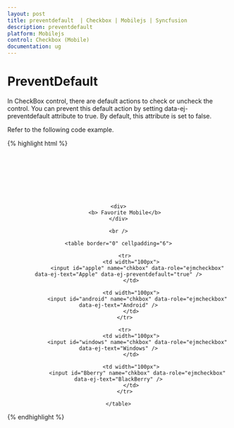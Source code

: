 ```yaml
---
layout: post
title: preventdefault  | Checkbox | Mobilejs | Syncfusion
description: preventdefault 
platform: Mobilejs
control: Checkbox (Mobile)
documentation: ug
---
```


# PreventDefault 

In CheckBox control, there are default actions to check or uncheck the control. You can prevent this default action by setting data-ej-preventdefault attribute to true. By default, this attribute is set to false.

Refer to the following code example.

{% highlight html %}

<div data-role="ejmheader" data-ej-title="CheckBox"></div>

<div align="center" style="padding-top:100px">

	<div>
		<b> Favorite Mobile</b>
	</div>
	
	<br />
	
	<table border="0" cellpadding="6">
		
		<tr>
			<td width="100px">
				<input id="apple" name="chkbox" data-role="ejmcheckbox" data-ej-text="Apple" data-ej-preventdefault="true" />
			</td>

			<td width="100px">
				<input id="android" name="chkbox" data-role="ejmcheckbox" data-ej-text="Android" />
			</td>
		</tr>
		
		<tr>
			<td width="100px">
				<input id="windows" name="chkbox" data-role="ejmcheckbox" data-ej-text="Windows" />
			</td>

			<td width="100px">
				<input id="Bberry" name="chkbox" data-role="ejmcheckbox" data-ej-text="BlackBerry" />
			</td>
		</tr>
		
	</table>
	
</div>

{% endhighlight %}
